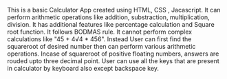 This is a basic Calculator App created using HTML, CSS , Jacascript.
It can perform arithmetic operations like addition, substraction, multiplication, division.
It has additional features like percentage calculation and Square root function.
It follows BODMAS rule.
It cannot perform complex calculations like "45 + 4√4 * 456".
Instead User can first find the squareroot of desired number then can perform various arithmetic operations.
Incase of squareroot of positive floating numbers, answers are rouded upto three decimal point.
User can use all the keys that are present in calculator by keyboard also except backspace key.

